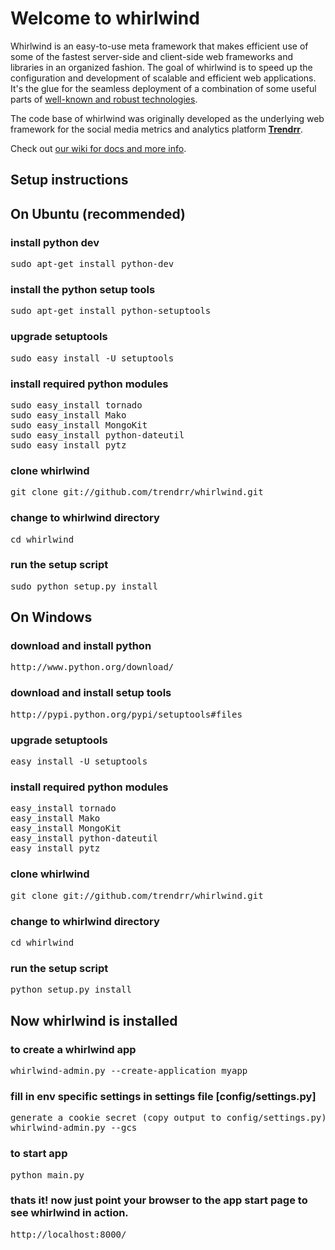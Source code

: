 # Welcome to whirlwind

Whirlwind is an easy-to-use meta framework that makes efficient use
of some of the fastest server-side and client-side web frameworks and libraries in an organized fashion. The goal of whirlwind is to speed up the configuration and development of scalable and efficient web applications. It's the glue for the seamless deployment of a combination of some useful parts of [well-known and robust technologies](https://github.com/trendrr/whirlwind/wiki/Credits). 

The code base of whirlwind was originally developed as the underlying web framework for the
social media metrics and analytics platform [**Trendrr**](http://trendrr.com).

Check out [our wiki for docs and more info](http://github.com/trendrr/whirlwind/wiki). 


## Setup instructions

## On Ubuntu (recommended)

### install python dev
<pre>
sudo apt-get install python-dev
</pre>

### install the python setup tools
<pre>
sudo apt-get install python-setuptools
</pre>

### upgrade setuptools
<pre>
sudo easy_install -U setuptools
</pre>

### install required python modules
<pre>
sudo easy_install tornado
sudo easy_install Mako
sudo easy_install MongoKit
sudo easy_install python-dateutil
sudo easy_install pytz
</pre>

### clone whirlwind
<pre>
git clone git://github.com/trendrr/whirlwind.git
</pre>

### change to whirlwind directory
<pre>
cd whirlwind
</pre>

### run the setup script
<pre>
sudo python setup.py install
</pre>


## On Windows

### download and install python
<pre>
http://www.python.org/download/
</pre>

### download and install setup tools
<pre>
http://pypi.python.org/pypi/setuptools#files
</pre>

### upgrade setuptools
<pre>
easy_install -U setuptools
</pre>

### install required python modules
<pre>
easy_install tornado
easy_install Mako
easy_install MongoKit
easy_install python-dateutil
easy_install pytz
</pre>

### clone whirlwind
<pre>
git clone git://github.com/trendrr/whirlwind.git
</pre>

### change to whirlwind directory
<pre>
cd whirlwind
</pre>

### run the setup script
<pre>
python setup.py install
</pre>

## Now whirlwind is installed

### to create a whirlwind app
<pre>
whirlwind-admin.py --create-application myapp
</pre>

### fill in env specific settings in settings file [config/settings.py]
<pre>
generate a cookie secret (copy output to config/settings.py)
whirlwind-admin.py --gcs
</pre>

### to start app
<pre>
python main.py
</pre>

### thats it! now just point your browser to the app start page to see whirlwind in action. 
<pre>
http://localhost:8000/
</pre>
